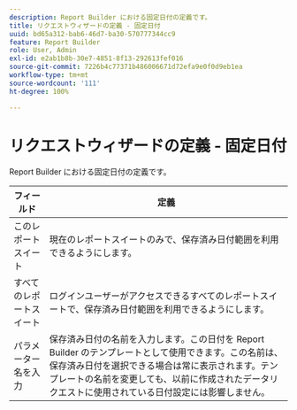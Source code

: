 ```yaml
---
description: Report Builder における固定日付の定義です。
title: リクエストウィザードの定義 - 固定日付
uuid: bd65a312-bab6-46d7-ba30-570777344cc9
feature: Report Builder
role: User, Admin
exl-id: e2ab1b8b-30e7-4851-8f13-292613fef016
source-git-commit: 7226b4c77371b486006671d72efa9e0f0d9eb1ea
workflow-type: tm+mt
source-wordcount: '111'
ht-degree: 100%

---
```


# リクエストウィザードの定義 - 固定日付

Report Builder における固定日付の定義です。

| フィールド | 定義 |
|--- |--- |
| このレポートスイート | 現在のレポートスイートのみで、保存済み日付範囲を利用できるようにします。 |
| すべてのレポートスイート | ログインユーザーがアクセスできるすべてのレポートスイートで、保存済み日付範囲を利用できるようにします。 |
| パラメーター名を入力 | 保存済み日付の名前を入力します。この日付を Report Builder のテンプレートとして使用できます。この名前は、保存済み日付を選択できる場合は常に表示されます。テンプレートの名前を変更しても、以前に作成されたデータリクエストに使用されている日付設定には影響しません。 |

